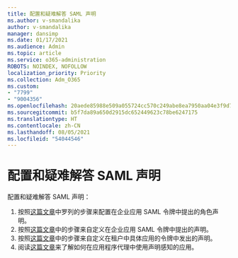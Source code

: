 ```yaml
---
title: 配置和疑难解答 SAML 声明
ms.author: v-smandalika
author: v-smandalika
manager: dansimp
ms.date: 01/17/2021
ms.audience: Admin
ms.topic: article
ms.service: o365-administration
ROBOTS: NOINDEX, NOFOLLOW
localization_priority: Priority
ms.collection: Adm_O365
ms.custom:
- "7799"
- "9004356"
ms.openlocfilehash: 20aede85988e509a055724cc570c249abe8ea7950aa04e3f9d728d0b4abf885c
ms.sourcegitcommit: b5f7da89a650d2915dc652449623c78be6247175
ms.translationtype: HT
ms.contentlocale: zh-CN
ms.lasthandoff: 08/05/2021
ms.locfileid: "54044546"
---
```

# <a name="configure-and-troubleshoot-saml-claims"></a>配置和疑难解答 SAML 声明

配置和疑难解答 SAML 声明：

1. 按照[这篇文章](https://docs.microsoft.com/azure/active-directory/develop/active-directory-enterprise-app-role-management)中罗列的步骤来配置在企业应用 SAML 令牌中提出的角色声明。
2. 按照[这篇文章](https://docs.microsoft.com/azure/active-directory/develop/active-directory-saml-claims-customization)中的步骤来自定义在企业应用 SAML 令牌中提出的声明。
3. 按照[这篇文章](https://docs.microsoft.com/azure/active-directory/develop/active-directory-claims-mapping)中的步骤来自定义在租户中具体应用的令牌中发出的声明。
4. 阅读[这篇文章](https://docs.microsoft.com/azure/active-directory/manage-apps/application-proxy-configure-for-claims-aware-applications)来了解如何在应用程序代理中使用声明感知的应用。